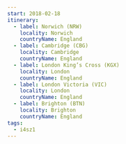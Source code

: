 ```yaml
---
start: 2018-02-18
itinerary:
  - label: Norwich (NRW)
    locality: Norwich
    countryName: England
  - label: Cambridge (CBG)
    locality: Cambridge
    countryName: England
  - label: London King’s Cross (KGX)
    locality: London
    countryName: England
  - label: London Victoria (VIC)
    locality: London
    countryName: England
  - label: Brighton (BTN)
    locality: Brighton
    countryName: England
tags:
  - i4sz1
---
```

